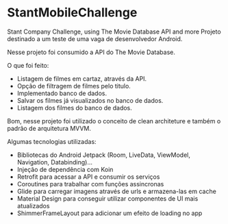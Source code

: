 # StantMobileChallenge
Stant Company Challenge, using The Movie Database API and more
Projeto destinado a um teste de uma vaga de desenvolvedor Android. 

Nesse projeto foi consumido a API do The Movie Database. 

O que foi feito:

- Listagem de filmes em cartaz, através da API.
- Opção de filtragem de filmes pelo titulo.
- Implementado banco de dados.
- Salvar os filmes já visualizados no banco de dados.
- Listagem dos filmes do banco de dados.

Bom, nesse projeto foi utilizado o conceito de clean architeture e também o padrão de arquitetura MVVM.

Algumas tecnologias utilizadas:

- Bibliotecas do Android Jetpack (Room, LiveData, ViewModel, Navigation, Databinding)...
- Injeção de dependência com Koin
- Retrofit para acessar a API e consumir os serviços
- Coroutines para trabalhar com funções assincronas
- Glide para carregar imagens através de urls e armazena-las em cache
- Material Design para conseguir utilizar componentes de UI mais atualizados
- ShimmerFrameLayout para adicionar um efeito de loading no app
